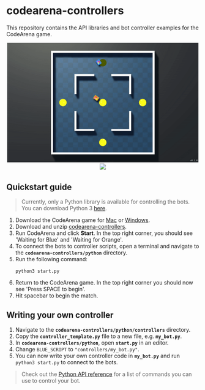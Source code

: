 # codearena-controllers

This repository contains the API libraries and bot controller examples for the CodeArena game.

<p align=middle>
  <img src="media/fight.gif" width="500" />
  <img src="media/tracer.gif" width="500" /> 
</p>

## Quickstart guide
> Currently, only a Python library is available for controlling the bots. You can download Python 3 [here](https://www.python.org/downloads/).
1. Download the CodeArena game for [Mac](https://github.com/mycoolfin/codearena-controllers/releases/latest/download/CodeArena.dmg) or [Windows](https://github.com/mycoolfin/codearena-controllers/releases/latest/download/CodeArena.exe).
2. Download and unzip [codearena-controllers](https://github.com/mycoolfin/codearena-controllers/archive/master.zip).
3. Run CodeArena and click **Start**. In the top right corner, you should see 'Waiting for Blue' and 'Waiting for Orange'.
4. To connect the bots to controller scripts, open a terminal and navigate to the **`codearena-controllers/python`** directory.
5. Run the following command:
    ```
    python3 start.py
    ```
6. Return to the CodeArena game. In the top right corner you should now see 'Press SPACE to begin'.
7. Hit spacebar to begin the match.

## Writing your own controller
1. Navigate to the **`codearena-controllers/python/controllers`** directory.
2. Copy the **`controller_template.py`** file to a new file, e.g. **`my_bot.py`**.
3. In **`codearena-controllers/python`**, open **`start.py`** in an editor.
4. Change `BLUE_SCRIPT` to `"controllers/my_bot.py"`.
5. You can now write your own controller code in **`my_bot.py`** and run `python3 start.py` to connect to the bots.
> Check out the [Python API reference](python/docs/python-api.md) for a list of commands you can use to control your bot.
